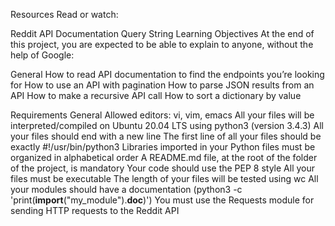 Resources
Read or watch:

Reddit API Documentation
Query String
Learning Objectives
At the end of this project, you are expected to be able to explain to anyone, without the help of Google:

General
How to read API documentation to find the endpoints you’re looking for
How to use an API with pagination
How to parse JSON results from an API
How to make a recursive API call
How to sort a dictionary by value

Requirements
General
Allowed editors: vi, vim, emacs
All your files will be interpreted/compiled on Ubuntu 20.04 LTS using python3 (version 3.4.3)
All your files should end with a new line
The first line of all your files should be exactly #!/usr/bin/python3
Libraries imported in your Python files must be organized in alphabetical order
A README.md file, at the root of the folder of the project, is mandatory
Your code should use the PEP 8 style
All your files must be executable
The length of your files will be tested using wc
All your modules should have a documentation (python3 -c 'print(__import__("my_module").__doc__)')
You must use the Requests module for sending HTTP requests to the Reddit API
